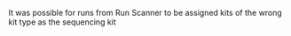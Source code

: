 It was possible for runs from Run Scanner to be assigned kits of the wrong
kit type as the sequencing kit
